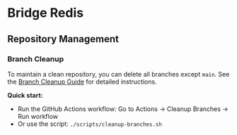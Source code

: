 # Bridge Redis

## Repository Management

### Branch Cleanup

To maintain a clean repository, you can delete all branches except `main`. See the [Branch Cleanup Guide](docs/BRANCH_CLEANUP.md) for detailed instructions.

**Quick start:**
- Run the GitHub Actions workflow: Go to Actions → Cleanup Branches → Run workflow
- Or use the script: `./scripts/cleanup-branches.sh`
